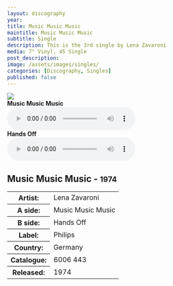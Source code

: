 ```yaml
---
layout: discography
year: 
title: Music Music Music
maintitle: Music Music Music
subtitle: Single
description: This is the 3rd single by Lena Zavaroni
media: 7" Vinyl, 45 Single
post_description: 
image: /assets/images/singles/
categories: [Discography, Singles]
published: false
---
```


<main class="Main-Default">
<article>
<div class="row">
<div class="col s12 m3 push-m9">
<div class="card hoverable Card-Default">
<div class="card-image">
<img class="responsive-img materialboxed" src="https://c1.staticflickr.com/5/4735/25311208858_17e25b9136_d.jpg">
</div>
<div class="card-content">
<div class="audio"><b>Music Music Music</b></div>
<div><audio controls controlsList="nodownload">
<source src="A4.mp3" type="audio/mpeg">
Your browser does not support the audio element.
</audio></div>
<div class="audio"><b>Hands Off</b></div>
<div><audio controls controlsList="nodownload">
<source src="B4.mp3" type="audio/mpeg">
Your browser does not support the audio element.
</audio>
</div></div></div></div>
<div class="col s12 m9 pull-m3">
<h2>Music Music Music - <small>1974</small></h2>
<table class="flow-text striped" style="table-layout:fixed;">
<tr><th>Artist:</th><td>Lena Zavaroni</td></tr>
<tr><th>A side:</th><td>Music Music Music</td></tr>
<tr><th>B side:</th><td>Hands Off</td></tr>
<tr><th>Label:</th><td>Philips</td></tr>
<tr><th>Country:</th><td>Germany</td></tr>
<tr><th>Catalogue:</th><td>6006 443</td></tr>
<tr><th>Released:</th><td>1974</td></tr>
</table>
</div></div>
</article>
</main>

<style>
.split {border-top: solid 5px #4B90B1;}

.fig1 {float:left; width:49%;}

.fig2 {float:right; width:49%;}

.fig3 {float:left; width:100%;}

figcaption {float:left; width:100%;}

@media only screen and (max-width: 700px) {
.fig1, .fig2 {float:left; width:100%;}
figcaption {float:left; width:100%; margin-bottom: 10px;}
}
</style>

